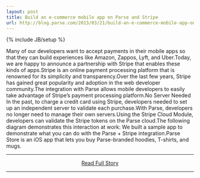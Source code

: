 ```yaml
---
layout: post
title: Build an e-commerce mobile app on Parse and Stripe
url: http://blog.parse.com/2013/03/21/build-an-e-commerce-mobile-app-on-parse-and-stripe/
---
```

{% include JB/setup %}<p>Many of our developers want to accept payments in their mobile apps so that they can build experiences like Amazon, Zappos, Lyft, and Uber.Today, we are happy to announce a partnership with Stripe that enables these kinds of apps.Stripe is an online payment processing platform that is renowned for its simplicity and transparency.Over the last few years, Stripe has gained great popularity and adoption in the web developer community.The integration with Parse allows mobile developers to easily take advantage of Stripe’s payment processing platform.No Server Needed
 In the past, to charge a credit card using Stripe, developers needed to set up an independent server to validate each purchase.With Parse, developers no longer need to manage their own servers.Using the Stripe Cloud Module, developers can validate the Stripe tokens on the Parse cloud.The following diagram demonstrates this interaction at work:
 We built a sample app to demonstrate what you can do with the Parse + Stripe integration.Parse Store is an iOS app that lets you buy Parse-branded hoodies, T-shirts, and mugs.</p>
<hr /><p align='center'><a href="http://blog.parse.com/2013/03/21/build-an-e-commerce-mobile-app-on-parse-and-stripe/" style='padding:15px;'>Read Full Story</a></p><hr />
